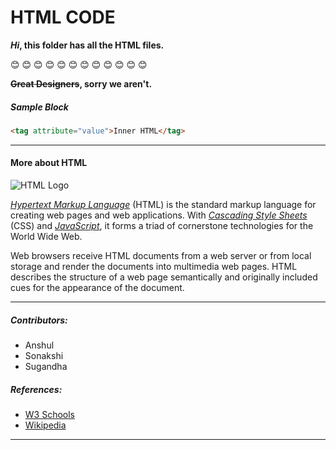 # HTML CODE 




***Hi*, this folder has all the HTML files.**

:blush:  :blush:  :blush:  :blush:  :blush:  :blush:  :blush:  :blush:  :blush:  :blush:  :blush:  :blush:

**~~Great Designers~~, sorry we aren't.** 

##### Sample Block

```HTML
<tag attribute="value">Inner HTML</tag>
```

---

#### More about HTML

![HTML Logo](https://en.wikipedia.org/wiki/HTML#/media/File:HTML5_logo_and_wordmark.svg)

[*Hypertext Markup Language*](https://en.wikipedia.org/wiki/HTML "Link to HTML") (HTML) is the standard markup language for creating web pages and web applications. With [*Cascading Style Sheets*](https://en.wikipedia.org/wiki/Cascading_Style_Sheets "Link to CSS") (CSS) and [*JavaScript*](https://en.wikipedia.org/wiki/JavaScript "Link to JavaScript"), it forms a triad of cornerstone technologies for the World Wide Web.

Web browsers receive HTML documents from a web server or from local storage and render the documents into multimedia web pages. HTML describes the structure of a web page semantically and originally included cues for the appearance of the document.

---

##### Contributors:
- Anshul 
- Sonakshi
- Sugandha

##### References:
* [W3 Schools](https://www.w3schools.com/html/)
* [Wikipedia](https://en.wikipedia.org/wiki/HTML)

---


